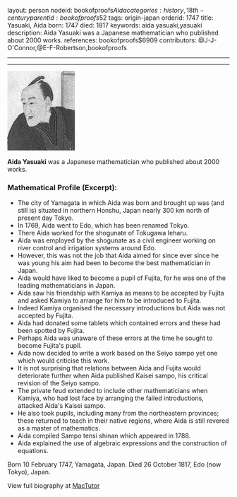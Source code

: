 layout: person
nodeid: bookofproofs$Aida
categories: history,18th-century
parentid: bookofproofs$52
tags: origin-japan
orderid: 1747
title: Yasuaki, Aida
born: 1747
died: 1817
keywords: aida yasuaki,yasuaki
description: Aida Yasuaki was a Japanese mathematician who published about 2000 works.
references: bookofproofs$6909
contributors: @J-J-O'Connor,@E-F-Robertson,bookofproofs

---



---

![Aida.jpg](https://github.com/bookofproofs/bookofproofs.github.io/blob/main/_sources/_assets/images/portraits/Aida.jpg?raw=true)

**Aida Yasuaki** was a Japanese mathematician who published about 2000 works.

### Mathematical Profile (Excerpt):
* The city of Yamagata in which Aida was born and brought up was (and still is) situated in northern Honshu, Japan nearly 300 km north of present day Tokyo.
* In 1769, Aida went to Edo, which has been renamed Tokyo.
* There Aida worked for the shogunate of Tokugawa Ieharu.
* Aida was employed by the shogunate as a civil engineer working on river control and irrigation systems around Edo.
* However, this was not the job that Aida aimed for since ever since he was young his aim had been to become the best mathematician in Japan.
* Aida would have liked to become a pupil of Fujita, for he was one of the leading mathematicians in Japan.
* Aida saw his friendship with Kamiya as means to be accepted by Fujita and asked Kamiya to arrange for him to be introduced to Fujita.
* Indeed Kamiya organised the necessary introductions but Aida was not accepted by Fujita.
* Aida had donated some tablets which contained errors and these had been spotted by Fujita.
* Perhaps Aida was unaware of these errors at the time he sought to become Fujita's pupil.
* Aida now decided to write a work based on the Seiyo sampo yet one which would criticise this work.
* It is not surprising that relations between Aida and Fujita would deteriorate further when Aida published Kaisei sampo, his critical revision of the Seiyo sampo.
* The private feud extended to include other mathematicians when Kamiya, who had lost face by arranging the failed introductions, attacked Aida's Kaisei sampo.
* He also took pupils, including many from the northeastern provinces; these returned to teach in their native regions, where Aida is still revered as a master of mathematics.
* Aida compiled Sampo tensi shinan which appeared in 1788.
* Aida explained the use of algebraic expressions and the construction of equations.

Born 10 February 1747, Yamagata, Japan. Died 26 October 1817, Edo (now Tokyo), Japan.

View full biography at [MacTutor](https://mathshistory.st-andrews.ac.uk/Biographies/Aida/)
